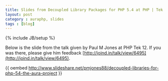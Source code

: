 ```yaml
---
title: Slides from Decoupled Library Packages for PHP 5.4 at PHP | Tek 12
layout: post
category : auraphp, slides
tags : [blog]
---
```

{% include JB/setup %}

Below is the slide from the talk given by Paul M Jones at PHP Tek 12. 
If you was there, please give him feedback [http://joind.in/talk/view/6495](http://joind.in/talk/view/6495).

{{ oembed http://www.slideshare.net/pmjones88/decoupled-libraries-for-php-54-the-aura-project }}

